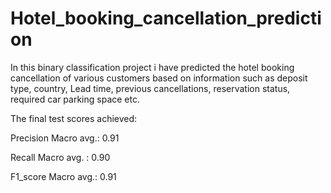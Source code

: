 # Hotel_booking_cancellation_prediction

In this binary classification project i have predicted the hotel booking cancellation of various customers based on information such as deposit type, country, Lead time, previous cancellations, reservation status, required car parking space etc.

The final test scores achieved:


Precision Macro avg.: 0.91

Recall Macro avg. : 0.90

F1_score Macro avg.: 0.91
